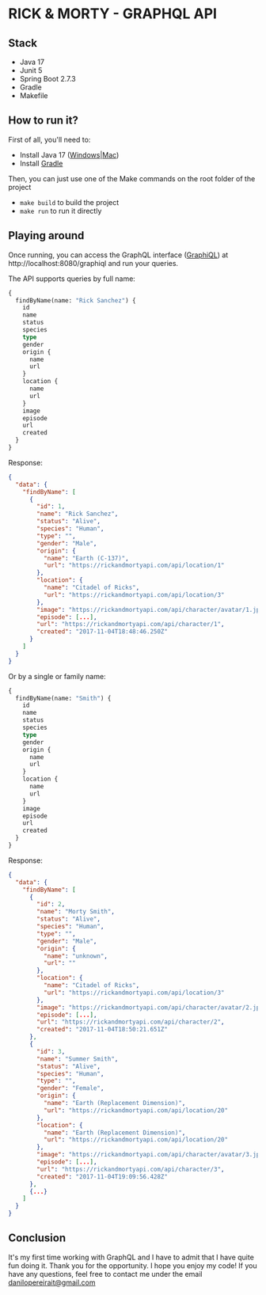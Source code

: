# RICK & MORTY - GRAPHQL API

## Stack
- Java 17
- Junit 5
- Spring Boot 2.7.3
- Gradle
- Makefile

## How to run it?
First of all, you'll need to:
- Install Java 17 ([Windows](https://www.oracle.com/java/technologies/downloads/#java17)|[Mac](https://formulae.brew.sh/formula/openjdk@17))
- Install [Gradle](https://gradle.org/install/)

Then, you can just use one of the Make commands on the root folder of the project
- ```make build``` to build the project
- ```make run``` to run it directly


## Playing around
Once running, you can access the GraphQL interface ([GraphiQL](https://github.com/graphql/graphiql)) at http://localhost:8080/graphiql and run your queries.

The API supports queries by full name:
```graphql
{
  findByName(name: "Rick Sanchez") {
    id
    name
    status
    species
    type
    gender
    origin {
      name
      url
    }
    location {
      name
      url
    }
    image
    episode
    url
    created
  }
}
```
Response:
```json
{
  "data": {
    "findByName": [
      {
        "id": 1,
        "name": "Rick Sanchez",
        "status": "Alive",
        "species": "Human",
        "type": "",
        "gender": "Male",
        "origin": {
          "name": "Earth (C-137)",
          "url": "https://rickandmortyapi.com/api/location/1"
        },
        "location": {
          "name": "Citadel of Ricks",
          "url": "https://rickandmortyapi.com/api/location/3"
        },
        "image": "https://rickandmortyapi.com/api/character/avatar/1.jpeg",
        "episode": [...],
        "url": "https://rickandmortyapi.com/api/character/1",
        "created": "2017-11-04T18:48:46.250Z"
      }
    ]
  }
}
```
Or by a single or family name:
```graphql
{
  findByName(name: "Smith") {
    id
    name
    status
    species
    type
    gender
    origin {
      name
      url
    }
    location {
      name
      url
    }
    image
    episode
    url
    created
  }
}
```
Response:
```json
{
  "data": {
    "findByName": [
      {
        "id": 2,
        "name": "Morty Smith",
        "status": "Alive",
        "species": "Human",
        "type": "",
        "gender": "Male",
        "origin": {
          "name": "unknown",
          "url": ""
        },
        "location": {
          "name": "Citadel of Ricks",
          "url": "https://rickandmortyapi.com/api/location/3"
        },
        "image": "https://rickandmortyapi.com/api/character/avatar/2.jpeg",
        "episode": [...],
        "url": "https://rickandmortyapi.com/api/character/2",
        "created": "2017-11-04T18:50:21.651Z"
      },
      {
        "id": 3,
        "name": "Summer Smith",
        "status": "Alive",
        "species": "Human",
        "type": "",
        "gender": "Female",
        "origin": {
          "name": "Earth (Replacement Dimension)",
          "url": "https://rickandmortyapi.com/api/location/20"
        },
        "location": {
          "name": "Earth (Replacement Dimension)",
          "url": "https://rickandmortyapi.com/api/location/20"
        },
        "image": "https://rickandmortyapi.com/api/character/avatar/3.jpeg",
        "episode": [...],
        "url": "https://rickandmortyapi.com/api/character/3",
        "created": "2017-11-04T19:09:56.428Z"
      },
      {...}
    ]
  }
}
```
## Conclusion
It's my first time working with GraphQL and I have to admit that I have quite fun doing it.
Thank you for the opportunity. I hope you enjoy my code!
If you have any questions, feel free to contact me under the email [danilopereirait@gmail.com](mailto:danilopereirait@gmail.com)
